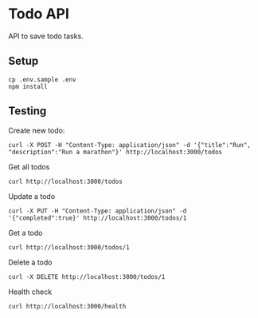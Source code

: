 # Todo API

API to save todo tasks.

## Setup

```shell
cp .env.sample .env
npm install
```

## Testing

Create new todo:

```shell
curl -X POST -H "Content-Type: application/json" -d '{"title":"Run", "description":"Run a marathon"}' http://localhost:3000/todos
```

Get all todos

```shell
curl http://localhost:3000/todos
```

Update a todo

```shell
curl -X PUT -H "Content-Type: application/json" -d '{"completed":true}' http://localhost:3000/todos/1
```

Get a todo

```shell
curl http://localhost:3000/todos/1
```

Delete a todo

```shell
curl -X DELETE http://localhost:3000/todos/1
```

Health check

```shell
curl http://localhost:3000/health
```
